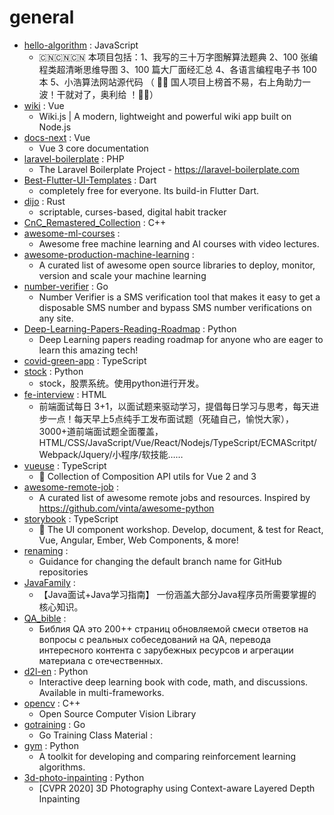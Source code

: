# general
- [hello-algorithm](https://github.com/geekxh/hello-algorithm) : JavaScript
  - 🇨🇳🇨🇳🇨🇳 本项目包括：1、我写的三十万字图解算法题典 2、100 张编程类超清晰思维导图 3、100 篇大厂面经汇总 4、各语言编程电子书 100 本 5、小浩算法网站源代码 （ 🚀🚀 国人项目上榜首不易，右上角助力一波！干就对了，奥利给 ！🚀🚀）
- [wiki](https://github.com/Requarks/wiki) : Vue
  - Wiki.js | A modern, lightweight and powerful wiki app built on Node.js
- [docs-next](https://github.com/vuejs/docs-next) : Vue
  - Vue 3 core documentation
- [laravel-boilerplate](https://github.com/rappasoft/laravel-boilerplate) : PHP
  - The Laravel Boilerplate Project - https://laravel-boilerplate.com
- [Best-Flutter-UI-Templates](https://github.com/mitesh77/Best-Flutter-UI-Templates) : Dart
  - completely free for everyone. Its build-in Flutter Dart.
- [dijo](https://github.com/NerdyPepper/dijo) : Rust
  - scriptable, curses-based, digital habit tracker
- [CnC_Remastered_Collection](https://github.com/electronicarts/CnC_Remastered_Collection) : C++
- [awesome-ml-courses](https://github.com/luspr/awesome-ml-courses) : 
  - Awesome free machine learning and AI courses with video lectures.
- [awesome-production-machine-learning](https://github.com/EthicalML/awesome-production-machine-learning) : 
  - A curated list of awesome open source libraries to deploy, monitor, version and scale your machine learning
- [number-verifier](https://github.com/upmasked/number-verifier) : Go
  - Number Verifier is a SMS verification tool that makes it easy to get a disposable SMS number and bypass SMS number verifications on any site.
- [Deep-Learning-Papers-Reading-Roadmap](https://github.com/floodsung/Deep-Learning-Papers-Reading-Roadmap) : Python
  - Deep Learning papers reading roadmap for anyone who are eager to learn this amazing tech!
- [covid-green-app](https://github.com/covidgreen/covid-green-app) : TypeScript
- [stock](https://github.com/pythonstock/stock) : Python
  - stock，股票系统。使用python进行开发。
- [fe-interview](https://github.com/haizlin/fe-interview) : HTML
  - 前端面试每日 3+1，以面试题来驱动学习，提倡每日学习与思考，每天进步一点！每天早上5点纯手工发布面试题（死磕自己，愉悦大家），3000+道前端面试题全面覆盖，HTML/CSS/JavaScript/Vue/React/Nodejs/TypeScript/ECMAScritpt/Webpack/Jquery/小程序/软技能……
- [vueuse](https://github.com/antfu/vueuse) : TypeScript
  - 🧰 Collection of Composition API utils for Vue 2 and 3
- [awesome-remote-job](https://github.com/lukasz-madon/awesome-remote-job) : 
  - A curated list of awesome remote jobs and resources. Inspired by https://github.com/vinta/awesome-python
- [storybook](https://github.com/storybookjs/storybook) : TypeScript
  - 📓 The UI component workshop. Develop, document, & test for React, Vue, Angular, Ember, Web Components, & more!
- [renaming](https://github.com/github/renaming) : 
  - Guidance for changing the default branch name for GitHub repositories
- [JavaFamily](https://github.com/AobingJava/JavaFamily) : 
  - 【Java面试+Java学习指南】 一份涵盖大部分Java程序员所需要掌握的核心知识。
- [QA_bible](https://github.com/Vladislav610/QA_bible) : 
  - Библия QA это 200++ страниц обновляемой смеси ответов на вопросы с реальных собеседований на QA, перевода интересного контента с зарубежных ресурсов и агрегации материала с отечественных.
- [d2l-en](https://github.com/d2l-ai/d2l-en) : Python
  - Interactive deep learning book with code, math, and discussions. Available in multi-frameworks.
- [opencv](https://github.com/opencv/opencv) : C++
  - Open Source Computer Vision Library
- [gotraining](https://github.com/ardanlabs/gotraining) : Go
  - Go Training Class Material :
- [gym](https://github.com/openai/gym) : Python
  - A toolkit for developing and comparing reinforcement learning algorithms.
- [3d-photo-inpainting](https://github.com/vt-vl-lab/3d-photo-inpainting) : Python
  - [CVPR 2020] 3D Photography using Context-aware Layered Depth Inpainting
